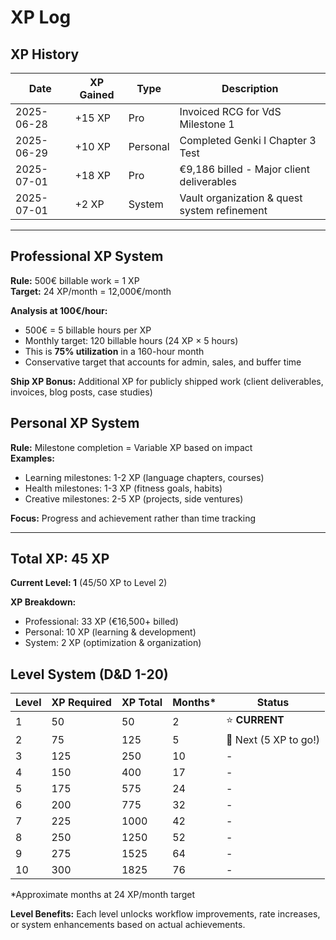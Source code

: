 # XP Log

## XP History
| Date       | XP Gained | Type     | Description                       |
| ---------- | --------- | -------- | --------------------------------- |
| 2025-06-28 | +15 XP    | Pro      | Invoiced RCG for VdS Milestone 1 |
| 2025-06-29 | +10 XP    | Personal | Completed Genki I Chapter 3 Test |
| 2025-07-01 | +18 XP    | Pro      | €9,186 billed - Major client deliverables |
| 2025-07-01 | +2 XP     | System   | Vault organization & quest system refinement |

---

## Professional XP System
**Rule:** 500€ billable work = 1 XP  
**Target:** 24 XP/month = 12,000€/month

**Analysis at 100€/hour:**
- 500€ = 5 billable hours per XP
- Monthly target: 120 billable hours (24 XP × 5 hours)
- This is **75% utilization** in a 160-hour month
- Conservative target that accounts for admin, sales, and buffer time

**Ship XP Bonus:** Additional XP for publicly shipped work (client deliverables, invoices, blog posts, case studies)

## Personal XP System  
**Rule:** Milestone completion = Variable XP based on impact  
**Examples:**
- Learning milestones: 1-2 XP (language chapters, courses)
- Health milestones: 1-3 XP (fitness goals, habits)
- Creative milestones: 2-5 XP (projects, side ventures)

**Focus:** Progress and achievement rather than time tracking

---

## Total XP: 45 XP

**Current Level: 1** (45/50 XP to Level 2)

**XP Breakdown:**
- Professional: 33 XP (€16,500+ billed)
- Personal: 10 XP (learning & development)
- System: 2 XP (optimization & organization)

## Level System (D&D 1-20)

| Level | XP Required | XP Total | Months* | Status |
|-------|-------------|----------|---------|--------|
| 1     | 50          | 50       | 2       | ⭐ **CURRENT** |
| 2     | 75          | 125      | 5       | 🎯 Next (5 XP to go!) |
| 3     | 125         | 250      | 10      | - |
| 4     | 150         | 400      | 17      | - |
| 5     | 175         | 575      | 24      | - |
| 6     | 200         | 775      | 32      | - |
| 7     | 225         | 1000     | 42      | - |
| 8     | 250         | 1250     | 52      | - |
| 9     | 275         | 1525     | 64      | - |
| 10    | 300         | 1825     | 76      | - |

*Approximate months at 24 XP/month target

**Level Benefits:** Each level unlocks workflow improvements, rate increases, or system enhancements based on actual achievements.
